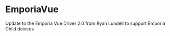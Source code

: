 # EmporiaVue
Update to the Emporia Vue Driver 2.0 from Ryan Lundell to support Emporia Child devices
